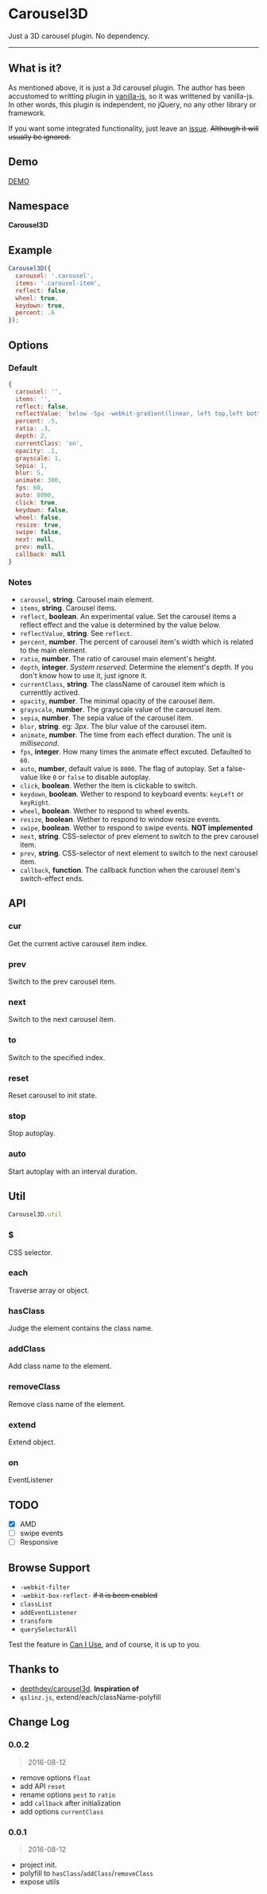 # Carousel3D
Just a 3D carousel plugin. No dependency.

------

## What is it?

As mentioned above, it is just a 3d carousel plugin. The author has been accustomed to writting plugin in [vanilla-js](http://vanilla-js.com/), so it was writtened by vanilla-js. In other words, this plugin is independent, no jQuery, no any other 
library or framework.

If you want some integrated functionality, just leave an [issue](https://github.com/xovel/Carousel3D/issues). ~~Although it will usually be ignored.~~

## Demo

[DEMO](http://xovel.cn/Carousel3D)

## Namespace

**Carousel3D**

## Example

```js
Carousel3D({
  carousel: '.carousel',
  items: '.carousel-item',
  reflect: false,
  wheel: true,
  keydown: true,
  percent: .6
});
```

## Options

### Default

```js
{
  carousel: '',
  items: '',
  reflect: false,
  reflectValue: 'below -5px -webkit-gradient(linear, left top,left bottom, from(rgba(0,0,0,0.25)), to(rgba(255,255,255,0.05)))',
  percent: .5,
  ratio: .3,
  depth: 2,
  currentClass: 'on',
  opacity: .1,
  grayscale: 1,
  sepia: 1,
  blur: 5,
  animate: 300,
  fps: 60,
  auto: 8000,
  click: true,
  keydown: false,
  wheel: false,
  resize: true,
  swipe: false,
  next: null,
  prev: null,
  callback: null
}
```

### Notes

- `carousel`, **string**. Carousel main element.
- `items`, **string**. Carousel items.
- `reflect`, **boolean**. An experimental value. Set the carousel items a reflect effect and the value is determined by the value below.
- `reflectValue`, **string**. See `reflect`.
- `percent`, **number**. The percent of carousel item's width which is related to the main element.
- `ratio`, **number**. The ratio of carousel main element's height.
- `depth`, **integer**. *System reserved*. Determine the element's depth. If you don't know how to use it, just ignore it.
- `currentClass`, **string**. The className of carousel item which is currenttly actived.
- `opacity`, **number**. The minimal opacity of the carousel item.
- `grayscale`, **number**. The grayscale value of the carousel item.
- `sepia`, **number**. The sepia value of the carousel item.
- `blur`, **string**. eg: *3px*. The blur value of the carousel item.
- `animate`, **number**. The time from each effect duration. The unit is *millisecond*.
- `fps`, **integer**. How many times the animate effect excuted. Defaulted to `60`.
- `auto`, **number**, default value is `8000`. The flag of autoplay. Set a false-value like `0` or `false` to disable autoplay.
- `click`, **boolean**. Wether the item is clickable to switch.
- `keydown`, **boolean**. Wether to respond to keyboard events: `keyLeft` or `keyRight`.
- `wheel`, **boolean**. Wether to respond to wheel events.
- `resize`, **boolean**. Wether to respond to window resize events.
- `swipe`, **boolean**. Wether to respond to swipe events. **NOT implemented**
- `next`,  **string**. CSS-selector of prev element to switch to the prev carousel item.
- `prev`, **string**. CSS-selector of next element to switch to the next carousel item.
- `callback`, **function**. The callback function when the carousel item's switch-effect ends.

## API

### cur

Get the current active carousel item index.

### prev

Switch to the prev carousel item.

### next

Switch to the next carousel item.

### to 

Switch to the specified index.

### reset

Reset carousel to init state.

### stop

Stop autoplay.

### auto

Start autoplay with an interval duration.

## Util

```js
Carousel3D.util
```

### $

CSS selector.

### each

Traverse array or object.

### hasClass

Judge the element contains the class name.

### addClass

Add class name to the element.

### removeClass

Remove class name of the element.

### extend

Extend object.

### on

EventListener

## TODO

- [x] AMD
- [ ] swipe events
- [ ] Responsive

## Browse Support

- `-webkit-filter`
- `-webkit-box-reflect-` ~~if it is been enabled~~
- `classList`
- `addEventListener`
- `transform` 
- `querySelectorAll`

Test the feature in [Can I Use](http://caniuse.com/), and of course, it is up to you.

## Thanks to

- [depthdev/carousel3d](https://github.com/depthdev/carousel3d). **Inspiration of**
- `qslinz.js`, extend/each/className-polyfill

## Change Log

### 0.0.2

> 2016-08-12

- remove options `float`
- add API `reset`
- rename options `pest` to `ratio`
- add `callback` after initialization
- add options `currentClass`

### 0.0.1

> 2016-08-12

- project init.
- polyfill to `hasClass`/`addClass`/`removeClass`
- expose utils